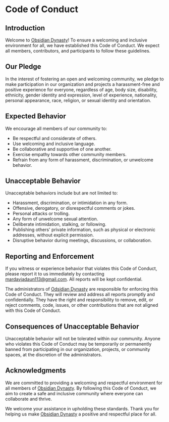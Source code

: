 # Code of Conduct

## Introduction

Welcome to [Obsidian Dynasty](https://github.com/Obsidian-Dynasty-Online)! To ensure a welcoming and inclusive environment for all, we have established this Code of Conduct. We expect all members, contributors, and participants to follow these guidelines.

## Our Pledge

In the interest of fostering an open and welcoming community, we pledge to make participation in our organization and projects a harassment-free and positive experience for everyone, regardless of age, body size, disability, ethnicity, gender identity and expression, level of experience, nationality, personal appearance, race, religion, or sexual identity and orientation.

## Expected Behavior

We encourage all members of our community to:

- Be respectful and considerate of others.
- Use welcoming and inclusive language.
- Be collaborative and supportive of one another.
- Exercise empathy towards other community members.
- Refrain from any form of harassment, discrimination, or unwelcome behavior.

## Unacceptable Behavior

Unacceptable behaviors include but are not limited to:

- Harassment, discrimination, or intimidation in any form.
- Offensive, derogatory, or disrespectful comments or jokes.
- Personal attacks or trolling.
- Any form of unwelcome sexual attention.
- Deliberate intimidation, stalking, or following.
- Publishing others' private information, such as physical or electronic addresses, without explicit permission.
- Disruptive behavior during meetings, discussions, or collaboration.

## Reporting and Enforcement

If you witness or experience behavior that violates this Code of Conduct, please report it to us immediately by contacting [mardavjadaun113@gmail.com](mailto:mardavjadaun113@gmail.com). All reports will be kept confidential.

The administrators of [Odsidian Dynasty](https://github.com/Obsidian-Dynasty-Online) are responsible for enforcing this Code of Conduct. They will review and address all reports promptly and confidentially. They have the right and responsibility to remove, edit, or reject comments, code, issues, or other contributions that are not aligned with this Code of Conduct.

## Consequences of Unacceptable Behavior

Unacceptable behavior will not be tolerated within our community. Anyone who violates this Code of Conduct may be temporarily or permanently banned from participating in our organization, projects, or community spaces, at the discretion of the administrators.

## Acknowledgments

We are committed to providing a welcoming and respectful environment for all members of [Obsidian Dynasty](https://github.com/Obsidian-Dynasty-Online). By following this Code of Conduct, we aim to create a safe and inclusive community where everyone can collaborate and thrive.

We welcome your assistance in upholding these standards. Thank you for helping us make [Obsidian Dynasty](https://github.com/Obsidian-Dynasty-Online) a positive and respectful place for all.
